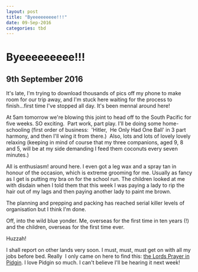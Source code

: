 ```yaml
---
layout: post
title: "Byeeeeeeeee!!!"
date: 09-Sep-2016
categories: tbd
---
```


# Byeeeeeeeee!!!

## 9th September 2016

It's late,   I'm trying to download thousands of pics off my phone to make room for our trip away,   and I'm stuck here waiting for the process to finish...first time I've stopped all day. It's been mennal around here!

At 5am tomorrow we're blowing this joint to head off to the South Pacific for five weeks. SO exciting.  Part work, part play. I'll be doing some home-schooling (first order of business:  'Hitler,  He Only Had One Ball' in 3 part harmony, and then I'll wing it from there.)  Also, lots and lots of lovely lovely relaxing (keeping in mind of course that my three companions, aged 9, 8 and 5, will be at my side demanding I feed them coconuts every seven minutes.)

All is enthusiasm! around here. I even got a leg wax and a spray tan in honour of the occasion, which is extreme grooming for me. Usually as fancy as I get is putting my bra on for the school run. The children looked at me with disdain when I told them that this week I was paying a lady to rip the hair out of my lags and then paying another lady to paint me brown.

The planning and prepping and packing has reached serial killer levels of organisation but I think I'm done.

Off, into the wild blue yonder. Me, overseas for the first time in ten years (!) and the children, overseas for the first time ever.

Huzzah!

I shall report on other lands very soon. I must, must, must get on with all my jobs before bed. Really  I only came on here to find this: <a href="http://mogantosh.com/the-lords-prayer-in-pidgin-a-little-random-goodness/">the Lords Prayer in Pidgin</a>. I love Pidgin so much. I can't believe I'll be hearing it next week!
